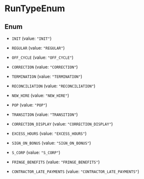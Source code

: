 

# RunTypeEnum

## Enum


* `INIT` (value: `"INIT"`)

* `REGULAR` (value: `"REGULAR"`)

* `OFF_CYCLE` (value: `"OFF_CYCLE"`)

* `CORRECTION` (value: `"CORRECTION"`)

* `TERMINATION` (value: `"TERMINATION"`)

* `RECONCILIATION` (value: `"RECONCILIATION"`)

* `NEW_HIRE` (value: `"NEW_HIRE"`)

* `POP` (value: `"POP"`)

* `TRANSITION` (value: `"TRANSITION"`)

* `CORRECTION_DISPLAY` (value: `"CORRECTION_DISPLAY"`)

* `EXCESS_HOURS` (value: `"EXCESS_HOURS"`)

* `SIGN_ON_BONUS` (value: `"SIGN_ON_BONUS"`)

* `S_CORP` (value: `"S_CORP"`)

* `FRINGE_BENEFITS` (value: `"FRINGE_BENEFITS"`)

* `CONTRACTOR_LATE_PAYMENTS` (value: `"CONTRACTOR_LATE_PAYMENTS"`)



